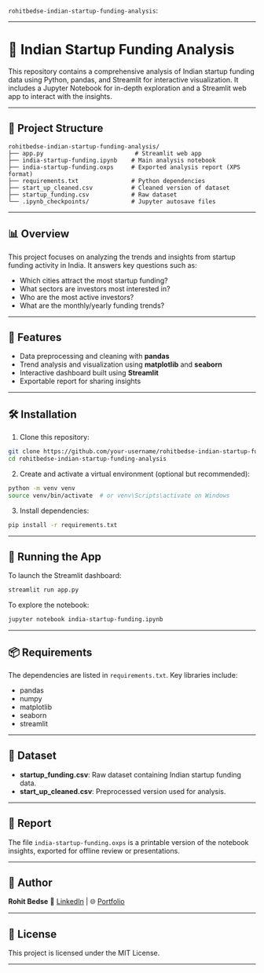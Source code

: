 `rohitbedse-indian-startup-funding-analysis`:

---

# 🚀 Indian Startup Funding Analysis

This repository contains a comprehensive analysis of Indian startup funding data using Python, pandas, and Streamlit for interactive visualization. It includes a Jupyter Notebook for in-depth exploration and a Streamlit web app to interact with the insights.

---

## 📁 Project Structure

```
rohitbedse-indian-startup-funding-analysis/
├── app.py                          # Streamlit web app
├── india-startup-funding.ipynb    # Main analysis notebook
├── india-startup-funding.oxps     # Exported analysis report (XPS format)
├── requirements.txt               # Python dependencies
├── start_up_cleaned.csv           # Cleaned version of dataset
├── startup_funding.csv            # Raw dataset
└── .ipynb_checkpoints/            # Jupyter autosave files
```

---

## 📊 Overview

This project focuses on analyzing the trends and insights from startup funding activity in India. It answers key questions such as:

* Which cities attract the most startup funding?
* What sectors are investors most interested in?
* Who are the most active investors?
* What are the monthly/yearly funding trends?

---

## 📌 Features

* Data preprocessing and cleaning with **pandas**
* Trend analysis and visualization using **matplotlib** and **seaborn**
* Interactive dashboard built using **Streamlit**
* Exportable report for sharing insights

---

## 🛠️ Installation

1. Clone this repository:

```bash
git clone https://github.com/your-username/rohitbedse-indian-startup-funding-analysis.git
cd rohitbedse-indian-startup-funding-analysis
```

2. Create and activate a virtual environment (optional but recommended):

```bash
python -m venv venv
source venv/bin/activate  # or venv\Scripts\activate on Windows
```

3. Install dependencies:

```bash
pip install -r requirements.txt
```

---

## 🚀 Running the App

To launch the Streamlit dashboard:

```bash
streamlit run app.py
```

To explore the notebook:

```bash
jupyter notebook india-startup-funding.ipynb
```

---

## 📦 Requirements

The dependencies are listed in `requirements.txt`. Key libraries include:

* pandas
* numpy
* matplotlib
* seaborn
* streamlit

---

## 📌 Dataset

* **startup\_funding.csv**: Raw dataset containing Indian startup funding data.
* **start\_up\_cleaned.csv**: Preprocessed version used for analysis.

---

## 📄 Report

The file `india-startup-funding.oxps` is a printable version of the notebook insights, exported for offline review or presentations.

---

## 👤 Author

**Rohit Bedse**
🔗 [LinkedIn](https://www.linkedin.com/in/rohit-bedse-086b86262) | 🌐 [Portfolio](https://portfolio-demo-seven-lyart.vercel.app)

---

## 📜 License

This project is licensed under the MIT License.

---

